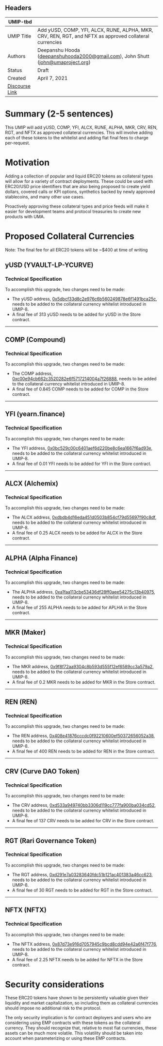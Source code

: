 ## Headers
| UMIP-tbd   |                                                                                                                                          |
|------------|------------------------------------------------------------------------------------------------------------------------------------------|
| UMIP Title | Add yUSD, COMP, YFI, ALCX, RUNE, ALPHA, MKR, CRV, REN, RGT, and NFTX as approved collateral currencies              |
| Authors    | Deepanshu Hooda (deepanshuhooda2000@gmail.com), John Shutt (john@umaproject.org) |
| Status     | Draft                                                                                                                                    |
| Created    | April 7, 2021                                                                                                                           |
| [Discourse Link](https://discourse.umaproject.org/t/add-usdt-yusd-ust-susd-comp-yfi-alcx-rune-alpha-mkr-crv-ren-rgt-nftx-and-ruler-as-approved-collateral-currencies/712/2)    |                                                                                                                     |

# Summary (2-5 sentences)
This UMIP will add yUSD, COMP, YFI, ALCX, RUNE, ALPHA, MKR, CRV, REN, RGT, and NFTX as approved collateral currencies. This will involve adding each of these tokens to the whitelist and adding flat final fees to charge per-request.

# Motivation

Adding a collection of popular and liquid ERC20 tokens as collateral types will allow for a variety of contract deployments. These could be used with ERC20/USD price identifiers that are also being proposed to create yield dollars, covered calls or KPI options, synthetics backed by newly approved stablecoins, and many other use cases.

Proactively approving these collateral types and price feeds will make it easier for development teams and protocol treasuries to create new products with UMA.

# Proposed Collateral Currencies
Note: The final fee for all ERC20 tokens will be ~$400 at time of writing



## yUSD (YVAULT-LP-YCURVE)

### Technical Specification
To accomplish this upgrade, two changes need to be made:

 * The yUSD address, [0x5dbcf33d8c2e976c6b560249878e6f1491bca25c][yUSD], needs to be added to the collateral currency whitelist introduced in UMIP-8.
 * A final fee of 313 yUSD needs to be added for yUSD in the Store contract.

 [yUSD]: https://etherscan.io/token/0x5dbcf33d8c2e976c6b560249878e6f1491bca25c

---

## COMP (Compound)

### Technical Specification
To accomplish this upgrade, two changes need to be made:

 * The COMP address, [0xc00e94cb662c3520282e6f5717214004a7f26888][COMP], needs to be added to the collateral currency whitelist introduced in UMIP-8.
 * A final fee of 0.845 COMP needs to be added for COMP in the Store contract.

 [COMP]: https://etherscan.io/token/0xc00e94cb662c3520282e6f5717214004a7f26888

---

## YFI (yearn.finance)

### Technical Specification
To accomplish this upgrade, two changes need to be made:

 * The YFI address, [0x0bc529c00c6401aef6d220be8c6ea1667f6ad93e][YFI], needs to be added to the collateral currency whitelist introduced in UMIP-8.
 * A final fee of 0.01 YFI needs to be added for YFI in the Store contract.

 [YFI]: https://etherscan.io/token/0x0bc529c00c6401aef6d220be8c6ea1667f6ad93e

---

## ALCX (Alchemix)

### Technical Specification
To accomplish this upgrade, two changes need to be made:

 * The ALCX address, [0xdbdb4d16eda451d0503b854cf79d55697f90c8df][ALCX], needs to be added to the collateral currency whitelist introduced in UMIP-8.
 * A final fee of 0.25 ALCX needs to be added for ALCX in the Store contract.

 [ALCX]: https://etherscan.io/token/0xdbdb4d16eda451d0503b854cf79d55697f90c8df

---

## ALPHA (Alpha Finance)

### Technical Specification
To accomplish this upgrade, two changes need to be made:

 * The ALPHA address, [0xa1faa113cbe53436df28ff0aee54275c13b40975][ALPHA], needs to be added to the collateral currency whitelist introduced in UMIP-8.
 * A final fee of 255 ALPHA needs to be added for APLHA in the Store contract.

 [ALPHA]: https://etherscan.io/token/0xa1faa113cbe53436df28ff0aee54275c13b40975

---

## MKR (Maker)

### Technical Specification
To accomplish this upgrade, two changes need to be made:

 * The MKR address, [0x9f8f72aa9304c8b593d555f12ef6589cc3a579a2][MKR], needs to be added to the collateral currency whitelist introduced in UMIP-8.
 * A final fee of 0.2 MKR needs to be added for MKR in the Store contract.

 [MKR]: https://etherscan.io/token/0x9f8f72aa9304c8b593d555f12ef6589cc3a579a2

---

## REN (REN)

### Technical Specification
To accomplish this upgrade, two changes need to be made:

* The REN address, [0x408e41876cccdc0f92210600ef50372656052a38][REN], needs to be added to the collateral currency whitelist introduced in UMIP-8.
* A final fee of 400 REN needs to be added for REN in the Store contract.

[REN]: https://etherscan.io/token/0x408e41876cccdc0f92210600ef50372656052a38

---

## CRV (Curve DAO Token)

### Technical Specification
To accomplish this upgrade, two changes need to be made:

* The CRV address, [0xd533a949740bb3306d119cc777fa900ba034cd52][CRV], needs to be added to the collateral currency whitelist introduced in UMIP-8.
* A final fee of 137 CRV needs to be added for CRV in the Store contract.

[CRV]: https://etherscan.io/token/0xd533a949740bb3306d119cc777fa900ba034cd52

---

## RGT (Rari Governance Token)

### Technical Specification
To accomplish this upgrade, two changes need to be made:

* The RGT address, [0xd291e7a03283640fdc51b121ac401383a46cc623][RGT], needs to be added to the collateral currency whitelist introduced in UMIP-8.
* A final fee of 30 RGT needs to be added for RGT in the Store contract.

[RGT]: https://etherscan.io/token/0xd291e7a03283640fdc51b121ac401383a46cc623

---

## NFTX (NFTX)

### Technical Specification
To accomplish this upgrade, two changes need to be made:

* The NFTX address, [0x87d73e916d7057945c9bcd8cdd94e42a6f47f776][NFTX], needs to be added to the collateral currency whitelist introduced in UMIP-8.
* A final fee of 2.25 NFTX needs to be added for NFTX in the Store contract.

[NFTX]: https://etherscan.io/token/0x87d73e916d7057945c9bcd8cdd94e42a6f47f776


# Security considerations

These ERC20 tokens have shown to be persistently valuable given their liquidity and market capitalization, so including them as collateral currencies should impose no additional risk to the protocol.

The only security implication is for contract deployers and users who are considering using EMP contracts with these tokens as the collateral currency. They should recognize that, relative to most fiat currencies, these assets can be much more volatile. This volatility should be taken into account when parameterizing or using these EMP contracts.
